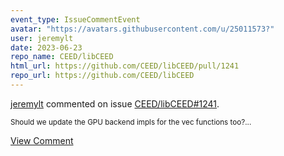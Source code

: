 ```yaml
---
event_type: IssueCommentEvent
avatar: "https://avatars.githubusercontent.com/u/25011573?"
user: jeremylt
date: 2023-06-23
repo_name: CEED/libCEED
html_url: https://github.com/CEED/libCEED/pull/1241
repo_url: https://github.com/CEED/libCEED
---
```


<a href='https://github.com/jeremylt' target='_blank'>jeremylt</a> commented on issue <a href='https://github.com/CEED/libCEED/pull/1241' target='_blank'>CEED/libCEED#1241</a>.

<small>Should we update the GPU backend impls for the vec functions too?...</small>

<a href='https://github.com/CEED/libCEED/pull/1241' target='_blank'>View Comment</a>